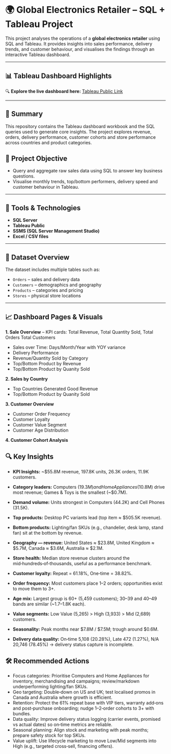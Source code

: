 # 🌍 Global Electronics Retailer – SQL + Tableau Project

This project analyses the operations of a **global electronics retailer** using SQL and Tableau. It provides insights into sales performance, delivery trends, and customer behaviour, and visualises the findings through an interactive Tableau dashboard.

---

## 📊 Tableau Dashboard Highlights

🔍 **Explore the live dashboard here:** [Tableau Public Link](https://public.tableau.com/app/profile/jamie.chau/vizzes)

---

## 📌 Summary

This repository contains the Tableau dashboard workbook and the SQL queries used to generate core insights. The project explores revenue, orders, delivery performance, customer cohorts and store performance across countries and product categories.

## 🎯 Project Objective

- Query and aggregate raw sales data using SQL to answer key business questions.
- Visualise monthly trends, top/bottom performers, delivery speed and customer behaviour in Tableau.

---

## 🧰 Tools & Technologies

- **SQL Server**  
- **Tableau Public**  
- **SSMS (SQL Server Management Studio)**  
- **Excel / CSV files**

---

## 📁 Dataset Overview

The dataset includes multiple tables such as:

- `Orders` – sales and delivery data  
- `Customers` – demographics and geography  
- `Products` – categories and pricing  
- `Stores` – physical store locations  

---

## 📈  Dashboard Pages & Visuals

**1. Sale Overview** 
   – KPI cards: Total Revenue,  Total Quantity Sold, Total Orders Total Customers
   - Sales over Time: Days/Month/Year with YOY variance
   - Delivery Performance
   - Revenue/Quantity Sold by Category
   - Top/Bottom Product by Revenue
   - Top/Bottom Product by Quanity Sold

**2. Sales by Country**
   - Top Countries Generated Good Revenue
   - Top/Bottom Product by Quanity Sold

**3. Customer Overview**
   - Customer Order Frequency
   - Customer Loyalty
   - Customer Value Segment
   - Customer Age Distribution

**4. Customer Cohort Analysis**

     
## 🔍 Key Insights

- **KPI Insights:** ~$55.8M revenue, 197.8K units, 26.3K orders, 11.9K customers.
     
- **Category leaders:** Computers ($19.3M) and Home Appliances ($10.8M) drive most revenue; Games & Toys is the smallest (~$0.7M).

- **Demand volume:** Units strongest in Computers (44.2K) and Cell Phones (31.5K).

- **Top products:** Desktop PC variants lead (top item ≈ $505.5K revenue).

- **Bottom products:** Lighting/fan SKUs (e.g., chandelier, desk lamp, stand fan) sit at the bottom by revenue.

- **Geography — revenue:** United States ≈ $23.8M, United Kingdom ≈ $5.7M, Canada ≈ $3.6M, Australia ≈ $2.1M.

- **Store health:** Median store revenue clusters around the mid‑hundreds‑of‑thousands, useful as a performance benchmark.

- **Customer loyalty:** Repeat = 61.18%, One‑time = 38.82%.

- **Order frequency:** Most customers place 1–2 orders; opportunities exist to move them to 3+.

- **Age mix:** Largest group is 60+ (5,459 customers); 30–39 and 40–49 bands are similar (~1.7–1.8K each).

- **Value segments:** Low Value (5,265) > High (3,933) > Mid (2,689) customers.

- **Seasonality:** Peak months near $7.8M / $7.5M; trough around $0.6M.

- **Delivery data quality:** On‑time 5,108 (20.28%), Late 472 (1.27%), N/A 20,746 (78.45%) → delivery status capture is incomplete.

## 🛠️ Recommended Actions

- Focus categories: Prioritise Computers and Home Appliances for inventory, merchandising and campaigns; review/markdown underperforming lighting/fan SKUs.
- Geo targeting: Double‑down on US and UK; test localised promos in Canada and Australia where growth is efficient.
- Retention: Protect the 61% repeat base with VIP tiers, warranty add‑ons and post‑purchase onboarding; nudge 1–2‑order cohorts to 3+ with bundles.
- Data quality: Improve delivery status logging (carrier events, promised vs actual dates) so on‑time metrics are reliable.
- Seasonal planning: Align stock and marketing with peak months; prepare safety stock for top SKUs.
- Value uplift: Use lifecycle marketing to move Low/Mid segments into High (e.g., targeted cross‑sell, financing offers).
